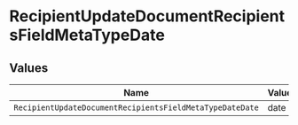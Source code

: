 # RecipientUpdateDocumentRecipientsFieldMetaTypeDate


## Values

| Name                                                     | Value                                                    |
| -------------------------------------------------------- | -------------------------------------------------------- |
| `RecipientUpdateDocumentRecipientsFieldMetaTypeDateDate` | date                                                     |
